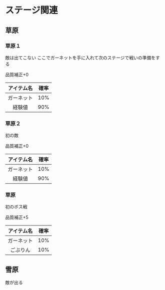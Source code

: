 # ステージ関連

## 草原

### 草原１

敵は出てこない
ここでガーネットを手に入れて次のステージで戦いの準備をする

品質補正+0

| アイテム名 | 確率 |
| :---: | :---: |
| ガーネット | 10% | 
| 経験値 | 90% | 

### 草原２

初の敵

品質補正+0

| アイテム名 | 確率 |
| :---: | :---: |
| ガーネット | 10% | 
| 経験値 | 90% | 

### 草原

初のボス戦

品質補正+5

| アイテム名 | 確率 |
| :---: | :---: |
| ガーネット | 10% | 
| ごぶりん | 10% | 

## 雪原

敵が出る
